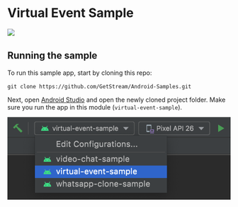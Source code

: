 # Virtual Event Sample

<img src="../previews/virtual-event.gif" width="40%" />

## Running the sample

To run this sample app, start by cloning this repo:

```shell
git clone https://github.com/GetStream/Android-Samples.git
```

Next, open [Android Studio](https://developer.android.com/studio) and open the newly cloned project folder. Make sure you run the app in this module (`virtual-event-sample`).

![Android Studio app selection](../previews/virtual-event-configuration.png)